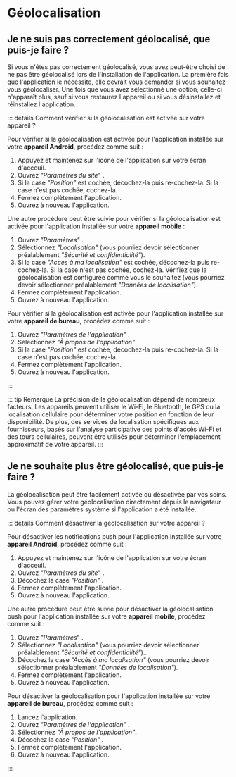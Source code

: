 # Géolocalisation

## Je ne suis pas correctement géolocalisé, que puis-je faire ?

Si vous n'êtes pas correctement géolocalisé, vous avez peut-être choisi de ne pas être géolocalisé lors de l'installation de l'application. La première fois que l'application le nécessite, elle devrait vous demander si vous souhaitez vous géolocaliser. Une fois que vous avez sélectionné une option, celle-ci n'apparaît plus, sauf si vous restaurez l'appareil ou si vous désinstallez et réinstallez l'application.

::: details Comment vérifier si la géolocalisation est activée sur votre appareil ?

Pour vérifier si la géolocalisation est activée pour l'application installée sur votre **appareil Android**, procédez comme suit :
1. Appuyez et maintenez sur l'icône de l'application sur votre écran d'acceuil. 
2. Ouvrez *"Paramètres du site*" <i class="las la-cog"></i>.
3. Si la case *"Position"* <i class="las la-map-marker"></i> est cochée, décochez-la puis re-cochez-la. Si la case n'est pas cochée, cochez-la.
4. Fermez complètement l'application.
5. Ouvrez à nouveau l'application.

Une autre procédure peut être suivie pour vérifier si la géolocalisation est activée pour l'application installée sur votre **appareil mobile** :
1. Ouvrez *"Paramètres"* <i class="las la-cog"></i>.
2. Sélectionnez *"Localisation"* <i class="las la-map-marker"></i> (vous pourriez devoir sélectionner préalablement *"Sécurité et confidentialité"*).
3. Si la case *"Accès à ma localisation"* est cochée, décochez-la puis re-cochez-la. Si la case n'est pas cochée, cochez-la. Vérifiez que la géolocalisation est configurée comme vous le souhaitez (vous pourriez devoir sélectionner préalablement *"Données de localisation"*).
4. Fermez complètement l'application.
5. Ouvrez à nouveau l'application.

Pour vérifier si la géolocalisation est activée pour l'application installée sur votre **appareil de bureau**, procédez comme suit :
1. Ouvrez *"Paramètres de l'application"* <i class="las la-ellipsis-v"></i>.
2. Sélectionnez *"À propos de l'application"*.
3. Si la case *"Position"* <i class="las la-map-marker"></i> est cochée, décochez-la puis re-cochez-la. Si la case n'est pas cochée, cochez-la.
4. Fermez complètement l'application.
5. Ouvrez à nouveau l'application.

:::

::: tip Remarque
La précision de la géolocalisation dépend de nombreux facteurs. Les appareils peuvent utiliser le Wi-Fi, le Bluetooth, le GPS ou la localisation cellulaire pour déterminer votre position en fonction de leur disponibilité. De plus, des services de localisation spécifiques aux fournisseurs, basés sur l'analyse participative des points d'accès Wi-Fi et des tours cellulaires, peuvent être utilisés pour déterminer l'emplacement approximatif de votre appareil.
:::

## Je ne souhaite plus être géolocalisé, que puis-je faire ?

La géolocalisation peut être facilement activée ou désactivée par vos soins. Vous pouvez gérer votre géolocalisation directement depuis le navigateur ou l'écran des paramètres système si l'application a été installée.

::: details Comment désactiver la géolocalisation sur votre appareil ?

Pour désactiver les notifications push pour l'application installée sur votre **appareil Android**, procédez comme suit :
1. Appuyez et maintenez sur l'icône de l'application sur votre écran d'acceuil. 
2. Ouvrez *"Paramètres du site*" <i class="las la-cog"></i>.
3. Décochez la case *"Position"* <i class="las la-map-marker"></i>.
4. Fermez complètement l'application.
5. Ouvrez à nouveau l'application.

Une autre procédure peut être suivie pour désactiver la géolocalisation push pour l'application installée sur votre **appareil mobile**, procédez comme suit :
1. Ouvrez *"Paramètres*" <i class="las la-cog"></i>.
2. Sélectionnez *"Localisation"* <i class="las la-map-marker"></i> (vous pourriez devoir sélectionner préalablement *"Sécurité et confidentialité"*)..
3. Décochez la case *"Accès à ma localisation"* (vous pourriez devoir sélectionner préalablement *"Données de localisation"*).
4. Fermez complètement l'application.
5. Ouvrez à nouveau l'application.

Pour désactiver la géolocalisation pour l'application installée sur votre **appareil de bureau**, procédez comme suit :
1. Lancez l'application.
2. Ouvrez *"Paramètres de l'application*" <i class="las la-ellipsis-v"></i>.
3. Sélectionnez *"À propos de l'application"*.
4. Décochez la case *"Position"* <i class="las la-map-marker"></i>.
5. Fermez complètement l'application.
6. Ouvrez à nouveau l'application.

:::